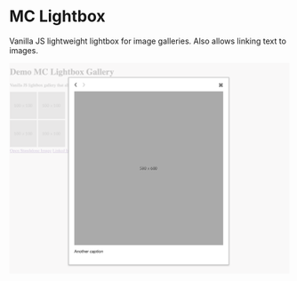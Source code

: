 # MC Lightbox

Vanilla JS lightweight lightbox for image galleries. Also allows linking text to images.

![Screenshot](screenshot.png)